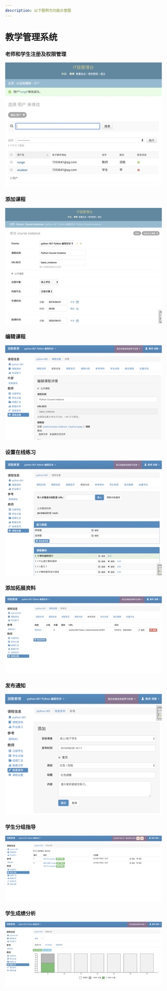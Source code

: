 ```yaml
---
description: 以下图例为功能示意图
---
```


# 教学管理系统

### 老师和学生注册及权限管理

![](../.gitbook/assets/image%20%285%29.jpeg)

### 添加课程

![](../.gitbook/assets/image%20%282%29.png)

### 编辑课程

![](../.gitbook/assets/image%20%286%29.png)

### 设置在线练习

![](../.gitbook/assets/image%20%2812%29.jpeg)

### 添加拓展资料

![](../.gitbook/assets/image%20%288%29.jpeg)

### 发布通知

![](../.gitbook/assets/image.png)

### 学生分组指导

![](../.gitbook/assets/image%20%2813%29.png)

### 学生成绩分析

![](../.gitbook/assets/image%20%2815%29.jpeg)

